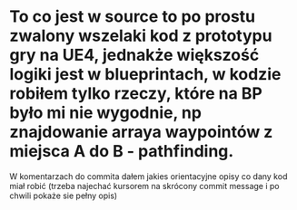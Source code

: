 # To co jest w source to po prostu zwalony wszelaki kod z prototypu gry na UE4, jednakże większość logiki jest w blueprintach, w kodzie robiłem tylko rzeczy, które na BP było mi nie wygodnie, np znajdowanie arraya waypointów z miejsca A do B - pathfinding.

W komentarzach do commita dałem jakies orientacyjne opisy co dany kod miał robić (trzeba najechać kursorem na skrócony commit message i po chwili pokaże sie pełny opis)
